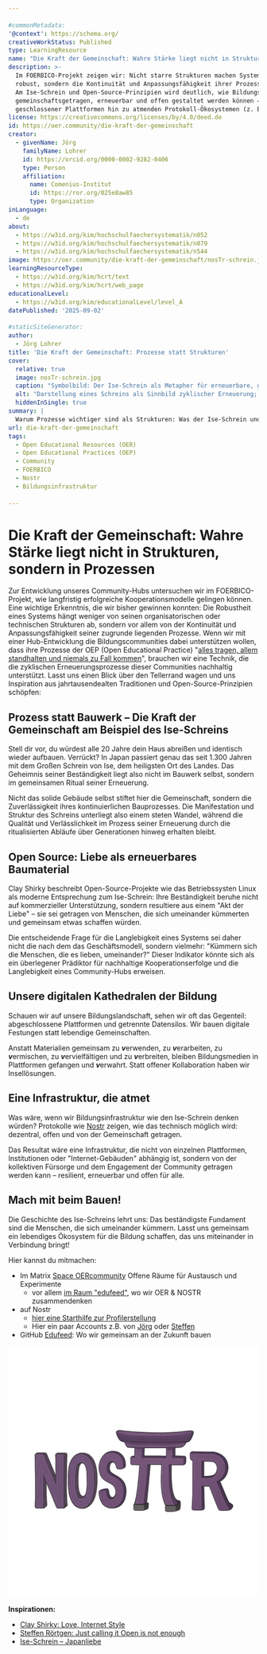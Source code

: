 ```yaml
---

#commonMetadata:
'@context': https://schema.org/
creativeWorkStatus: Published
type: LearningResource
name: "Die Kraft der Gemeinschaft: Wahre Stärke liegt nicht in Strukturen, sondern in Prozessen"
description: >-
  Im FOERBICO-Projekt zeigen wir: Nicht starre Strukturen machen Systeme dauerhaft
  robust, sondern die Kontinuität und Anpassungsfähigkeit ihrer Prozesse.
  Am Ise-Schrein und Open-Source-Prinzipien wird deutlich, wie Bildungsinfrastrukturen
  gemeinschaftsgetragen, erneuerbar und offen gestaltet werden können – jenseits
  geschlossener Plattformen hin zu atmenden Protokoll-Ökosystemen (z. B. Nostr).
license: https://creativecommons.org/licenses/by/4.0/deed.de
id: https://oer.community/die-kraft-der-gemeinschaft
creator:
  - givenName: Jörg
    familyName: Lohrer
    id: https://orcid.org/0000-0002-9282-0406
    type: Person
    affiliation:
      name: Comenius-Institut
      id: https://ror.org/025e8aw85
      type: Organization
inLanguage:
  - de
about:
  - https://w3id.org/kim/hochschulfaechersystematik/n052
  - https://w3id.org/kim/hochschulfaechersystematik/n079
  - https://w3id.org/kim/hochschulfaechersystematik/n544
image: https://oer.community/die-kraft-der-gemeinschaft/nosTr-schrein.jpg
learningResourceType:
  - https://w3id.org/kim/hcrt/text
  - https://w3id.org/kim/hcrt/web_page
educationalLevel:
  - https://w3id.org/kim/educationalLevel/level_A
datePublished: '2025-09-02'

#staticSiteGenerator:
author:
  - Jörg Lohrer
title: 'Die Kraft der Gemeinschaft: Prozesse statt Strukturen'
cover:
  relative: true
  image: nosTr-schrein.jpg
  caption: "Symbolbild: Der Ise-Schrein als Metapher für erneuerbare, gemeinschaftsgetragene Bildungsinfrastruktur."
  alt: "Darstellung eines Schreins als Sinnbild zyklischer Erneuerung; übertragen auf offene Bildungsinfrastrukturen (z. B. Nostr)."
  hiddenInSingle: true
summary: |
  Warum Prozesse wichtiger sind als Strukturen: Was der Ise-Schrein und Open Source für eine resiliente, gemeinschaftsgetragene Bildungsinfrastruktur lehren.
url: die-kraft-der-gemeinschaft
tags:
  - Open Educational Resources (OER)
  - Open Educational Practices (OEP)
  - Community
  - FOERBICO
  - Nostr
  - Bildungsinfrastruktur

---
```


# Die Kraft der Gemeinschaft: Wahre Stärke liegt nicht in Strukturen, sondern in Prozessen

Zur Entwicklung unseres Community-Hubs untersuchen wir im FOERBICO-Projekt, wie langfristig erfolgreiche Kooperationsmodelle gelingen können. Eine wichtige Erkenntnis, die wir bisher gewinnen konnten: Die  Robustheit eines Systems hängt weniger von seinen organisatorischen oder technischen Strukturen ab, sondern vor allem von der Kontinuität und  Anpassungsfähigkeit seiner zugrunde liegenden Prozesse. Wenn wir mit einer Hub-Entwicklung die Bildungscommunities dabei unterstützen wollen, dass ihre Prozesse der OEP (Open Educational Practice) "[alles tragen, allem standhalten und niemals zu Fall kommen](https://offene-bibel.de/wiki/1_Korinther_13#l7)", brauchen wir eine Technik, die die zyklischen Erneuerungsprozesse dieser Communities nachhaltig unterstützt. Lasst uns einen Blick über den Tellerrand wagen und uns Inspiration aus jahrtausendealten Traditionen und Open-Source-Prinzipien schöpfen:

## Prozess statt Bauwerk – Die Kraft der Gemeinschaft am Beispiel des Ise-Schreins

Stell dir vor, du würdest alle 20 Jahre dein Haus abreißen und identisch wieder aufbauen. Verrückt? In Japan passiert genau das seit 1.300 Jahren mit dem Großen Schrein von Ise, dem heiligsten Ort des Landes. Das Geheimnis seiner Beständigkeit liegt also nicht im Bauwerk selbst, sondern im gemeinsamen Ritual seiner Erneuerung.

Nicht das solide Gebäude selbst stiftet  hier die Gemeinschaft, sondern die Zuverlässigkeit ihres kontinuierlichen Bauprozesses. Die Manifestation und Struktur des Schreins unterliegt also einem  steten Wandel, während die Qualität und Verlässlichkeit im Prozess  seiner Erneuerung durch die ritualisierten Abläufe über Generationen hinweg erhalten bleibt.

## Open Source: Liebe als erneuerbares Baumaterial

Clay Shirky beschreibt Open-Source-Projekte wie das Betriebssysten Linux als moderne Entsprechung zum Ise-Schrein: Ihre Beständigkeit beruhe nicht auf kommerzieller Unterstützung, sondern resultiere aus einem "Akt der Liebe" – sie sei getragen von Menschen, die sich umeinander kümmerten und gemeinsam etwas schaffen würden. 

Die entscheidende Frage für die Langlebigkeit eines Systems sei daher nicht die nach dem das Geschäftsmodell, sondern vielmehr: "Kümmern sich die Menschen, die es lieben, umeinander?" Dieser Indikator könnte sich als ein überlegener Prädiktor für nachhaltige Kooperationserfolge und die Langlebigkeit eines Community-Hubs erweisen.

## Unsere digitalen Kathedralen der Bildung
Schauen wir auf unsere Bildungslandschaft, sehen wir oft das Gegenteil: abgeschlossene Plattformen und getrennte Datensilos. Wir bauen digitale Festungen statt lebendige Gemeinschaften.

Anstatt Materialien gemeinsam zu ***v***erwenden, zu ***v***erarbeiten, zu ***v***ermischen, zu ***v***ervielfältigen und zu ***v***erbreiten, bleiben Bildungsmedien in Plattformen gefangen und ***v***erwahrt. Statt offener Kollaboration haben wir Insellösungen. 

## Eine Infrastruktur, die atmet

Was wäre, wenn wir Bildungsinfrastruktur wie den Ise-Schrein denken würden? 
Protokolle wie [Nostr](https://nostr.how/de/what-is-nostr) zeigen, wie das technisch möglich wird: dezentral, offen und von der Gemeinschaft getragen.

Das Resultat wäre eine Infrastruktur, die nicht von einzelnen Plattformen, Institutionen oder "Internet-Gebäuden" abhängig ist, sondern von der kollektiven Fürsorge und dem Engagement der Community getragen werden kann – resilient, erneuerbar und offen für alle.

## Mach mit beim Bauen!

Die Geschichte des Ise-Schreins lehrt uns: Das beständigste Fundament sind die Menschen, die sich umeinander kümmern. Lasst uns gemeinsam ein lebendiges Ökosystem für die Bildung schaffen, das uns miteinander in Verbindung bringt!

Hier kannst du mitmachen: 
- Im Matrix [Space OERcommunity](https://matrix.to/#/#oercommunity:rpi-virtuell.de) Offene Räume für Austausch und Experimente
    - vor allem [im Raum "edufeed"](https://matrix.to/#/#edufeed:rpi-virtuell.de), wo wir OER & NOSTR zusammendenken
- auf Nostr
    - [hier eine Starthilfe zur Profilerstellung](https://nstart.me/de?an=Primal&am=light&aa=203a8f&asb=yes&s=npub1k85m3haymj3ggjknfrxm5kwtf5umaze4nyghnp29a80lcpmg2k2q54v05a)
    - Hier ein paar Accounts z.B. von [Jörg](https://njump.me/npub1f7jar3qnu269uyx5p0e4v24hqxjnxysxudvujza2ur5ehltvdeqsly2fx9) oder [Steffen](https://njump.me/npub1r30l8j4vmppvq8w23umcyvd3vct4zmfpfkn4c7h2h057rmlfcrmq9xt9ma)
- GitHub [Edufeed](https://github.com/edufeed-org): Wo wir gemeinsam an der Zukunft bauen

![](nosTr-schrein.jpg)

**Inspirationen:**
- [Clay Shirky: Love, Internet Style](https://www.youtube.com/watch?v=Xe1TZaElTAs)
- [Steffen Rörtgen: Just calling it Open is not enough](https://habla.news/u/laoc42@getalby.com/h-k72fOoZmf_SOC3cUpqc)
- [Ise-Schrein – Japanliebe](https://japanliebe.de/alltaegliches/ise-jingu-schrein-neubau-alle-20-jahre/)